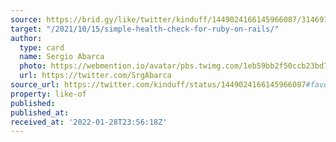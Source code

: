 ```yaml
---
source: https://brid.gy/like/twitter/kinduff/1449024166145966087/314691580
target: "/2021/10/15/simple-health-check-for-ruby-on-rails/"
author:
  type: card
  name: Sergio Abarca
  photo: https://webmention.io/avatar/pbs.twimg.com/1eb59bb2f50ccb23bd7e2ca0177a9410a2601eaacfeb2be99623af2ef014912d.jpg
  url: https://twitter.com/SrgAbarca
source_url: https://twitter.com/kinduff/status/1449024166145966087#favorited-by-314691580
property: like-of
published:
published_at:
received_at: '2022-01-28T23:56:18Z'
---
```



